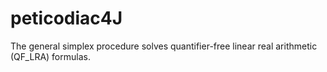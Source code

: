 # peticodiac4J
The general simplex procedure solves quantifier-free linear real arithmetic (QF_LRA) formulas.
